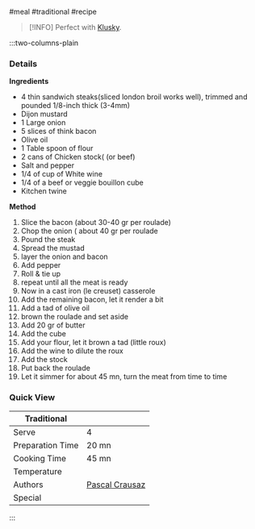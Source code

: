 #meal #traditional #recipe

> [!INFO]
> Perfect with [Klusky](Klusky.md).

:::two-columns-plain

### Details
**Ingredients**

- 4 thin sandwich steaks(sliced london broil works well), trimmed and pounded 1/8-inch thick (3-4mm)
- Dijon mustard
- 1 Large onion
- 5 slices of think bacon
- Olive oil
- 1 Table spoon of flour
- 2 cans of Chicken stock( (or beef)
- Salt and pepper
- 1/4 of cup of White wine
- 1/4 of a beef or veggie bouillon cube
- Kitchen twine


**Method**

1. Slice the bacon (about 30-40 gr per roulade)
2. Chop the onion ( about 40 gr per roulade
3. Pound the steak
4. Spread the mustad
5. layer the onion and bacon
6. Add pepper
7. Roll & tie up
8. repeat until all the meat is ready
9. Now in a cast iron (le creuset) casserole
10. Add the remaining bacon, let it render a bit
11. Add a tad of olive oil
12. brown the roulade and set aside
13. Add 20 gr of butter
14. Add the cube
15. Add your flour, let it brown a tad (little roux)
16. Add the wine to dilute the roux
17. Add the stock
18. Put back the roulade
19. Let it simmer for about 45 mn, turn the meat from time to time



### Quick View
| Traditional      |                                                |
| ---------------- | ---------------------------------------------- |
| Serve            | 4                                              |
| Preparation Time | 20 mn                                          |
| Cooking Time     | 45 mn                                          |
| Temperature      |                                                |
| Authors          | [Pascal Crausaz](mailto:pascal@askpascal.com)  |
| Special          |                                                |

:::

